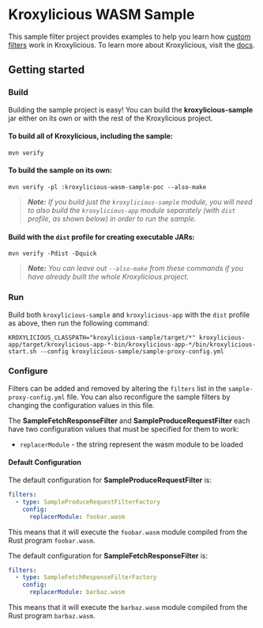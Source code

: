 # Kroxylicious WASM Sample

This sample filter project provides examples to help you learn how [custom filters](https://kroxylicious.io/kroxylicious/#_custom_filters) work in Kroxylicious. To learn more about Kroxylicious, visit the [docs](https://kroxylicious.io/kroxylicious). 

## Getting started

### Build

Building the sample project is easy! You can build the **kroxylicious-sample** jar either on its own or with the rest of the Kroxylicious project.

#### To build all of Kroxylicious, including the sample:

```shell
mvn verify
```

#### To build the sample on its own:

```shell
mvn verify -pl :kroxylicious-wasm-sample-poc --also-make
```

> *__Note:__ If you build just the `kroxylicious-sample` module, you will need to also build the `kroxylicious-app` module separately (with `dist` profile, as shown below) in order to run the sample.*

#### Build with the `dist` profile for creating executable JARs:

```shell
mvn verify -Pdist -Dquick
```

> *__Note:__ You can leave out `--also-make` from these commands if you have already built the whole Kroxylicious project.*

### Run

Build both `kroxylicious-sample` and `kroxylicious-app` with the `dist` profile as above, then run the following command:

```shell
KROXYLICIOUS_CLASSPATH="kroxylicious-sample/target/*" kroxylicious-app/target/kroxylicious-app-*-bin/kroxylicious-app-*/bin/kroxylicious-start.sh --config kroxylicious-sample/sample-proxy-config.yml
```

### Configure

Filters can be added and removed by altering the `filters` list in the `sample-proxy-config.yml` file. You can also reconfigure the sample filters by changing the configuration values in this file.

The **SampleFetchResponseFilter** and **SampleProduceRequestFilter** each have two configuration values that must be specified for them to work:

 - `replacerModule` - the string represent the wasm module to be loaded

#### Default Configuration


The default configuration for **SampleProduceRequestFilter** is:

```yaml
filters:
  - type: SampleProduceRequestFilterFactory
    config:
      replacerModule: foobar.wasm
```

This means that it will execute the `foobar.wasm` module compiled from the Rust program `foobar.wasm`. 

The default configuration for **SampleFetchResponseFilter** is:

```yaml
filters:
  - type: SampleFetchResponseFilterFactory
    config:
      replacerModule: barbaz.wasm
```

This means that it will execute the `barbaz.wasm` module compiled from the Rust program `barbaz.wasm`.

